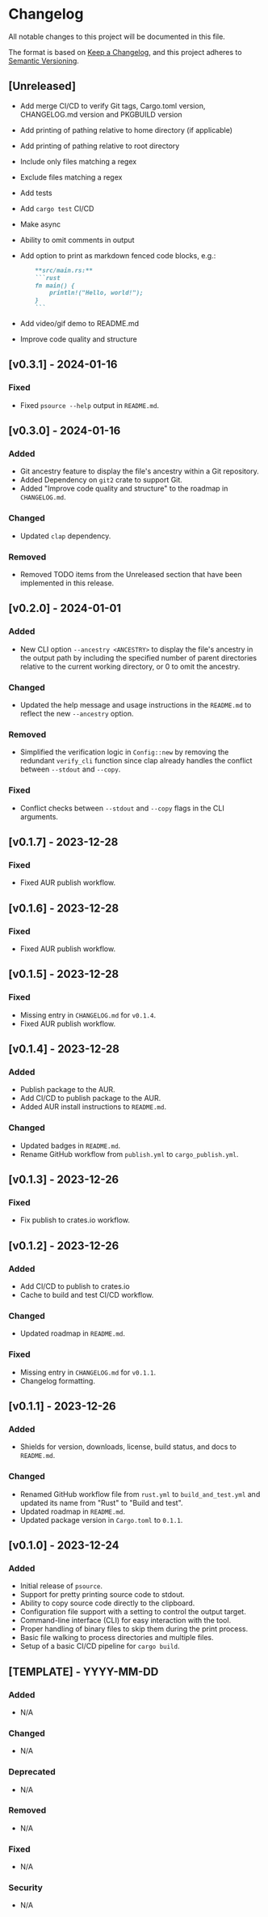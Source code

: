 # Changelog

All notable changes to this project will be documented in this file.

The format is based on [Keep a Changelog](https://keepachangelog.com/en/1.1.0/),
and this project adheres to [Semantic Versioning](https://semver.org/spec/v2.0.0.html).

## [Unreleased]

- Add merge CI/CD to verify Git tags, Cargo.toml version, CHANGELOG.md version and PKGBUILD version
- Add printing of pathing relative to home directory (if applicable)
- Add printing of pathing relative to root directory
- Include only files matching a regex
- Exclude files matching a regex
- Add tests
- Add `cargo test` CI/CD
- Make async
- Ability to omit comments in output
- Add option to print as markdown fenced code blocks, e.g.:

    ```markdown
        **src/main.rs:**
        ```rust
        fn main() {
            println!("Hello, world!");
        }
        ```
    ```
- Add video/gif demo to README.md
- Improve code quality and structure

## [v0.3.1] - 2024-01-16

### Fixed
- Fixed `psource --help` output in `README.md`.

## [v0.3.0] - 2024-01-16

### Added
- Git ancestry feature to display the file's ancestry within a Git repository.
- Added Dependency on `git2` crate to support Git.
- Added "Improve code quality and structure" to the roadmap in `CHANGELOG.md`.

### Changed
- Updated `clap` dependency.

### Removed
- Removed TODO items from the Unreleased section that have been implemented in this release.

## [v0.2.0] - 2024-01-01

### Added
- New CLI option `--ancestry <ANCESTRY>` to display the file's ancestry in the output path by including the specified number of parent directories relative to the current working directory, or 0 to omit the ancestry.

### Changed
- Updated the help message and usage instructions in the `README.md` to reflect the new `--ancestry` option.

### Removed
- Simplified the verification logic in `Config::new` by removing the redundant `verify_cli` function since clap already handles the conflict between `--stdout` and `--copy`.

### Fixed
- Conflict checks between `--stdout` and `--copy` flags in the CLI arguments.

## [v0.1.7] - 2023-12-28

### Fixed

- Fixed AUR publish workflow.

## [v0.1.6] - 2023-12-28

### Fixed

- Fixed AUR publish workflow.

## [v0.1.5] - 2023-12-28

### Fixed

- Missing entry in `CHANGELOG.md` for `v0.1.4`.
- Fixed AUR publish workflow.

## [v0.1.4] - 2023-12-28

### Added

- Publish package to the AUR.
- Add CI/CD to publish package to the AUR.
- Added AUR install instructions to `README.md`.

### Changed

- Updated badges in `README.md`.
- Rename GitHub workflow from `publish.yml` to `cargo_publish.yml`.

## [v0.1.3] - 2023-12-26

### Fixed

- Fix publish to crates.io workflow.

## [v0.1.2] - 2023-12-26

### Added

- Add CI/CD to publish to crates.io
- Cache to build and test CI/CD workflow.

### Changed

- Updated roadmap in `README.md`.

### Fixed

- Missing entry in `CHANGELOG.md` for `v0.1.1`.
- Changelog formatting.

## [v0.1.1] - 2023-12-26

### Added

- Shields for version, downloads, license, build status, and docs to `README.md`.

### Changed

- Renamed GitHub workflow file from `rust.yml` to `build_and_test.yml` and updated its name from "Rust" to "Build and test".
- Updated roadmap in `README.md`.
- Updated package version in `Cargo.toml` to `0.1.1`.

## [v0.1.0] - 2023-12-24

### Added

- Initial release of `psource`.
- Support for pretty printing source code to stdout.
- Ability to copy source code directly to the clipboard.
- Configuration file support with a setting to control the output target.
- Command-line interface (CLI) for easy interaction with the tool.
- Proper handling of binary files to skip them during the print process.
- Basic file walking to process directories and multiple files.
- Setup of a basic CI/CD pipeline for `cargo build`.

## [TEMPLATE] - YYYY-MM-DD

### Added

- N/A

### Changed

- N/A

### Deprecated

- N/A

### Removed

- N/A

### Fixed

- N/A

### Security

- N/A
